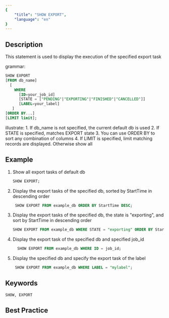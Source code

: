 ```yaml
---
{
    "title": "SHOW EXPORT",
    "language": "en"
}
---
```


<!--
Licensed to the Apache Software Foundation (ASF) under one
or more contributor license agreements.  See the NOTICE file
distributed with this work for additional information
regarding copyright ownership.  The ASF licenses this file
to you under the Apache License, Version 2.0 (the
"License"); you may not use this file except in compliance
with the License.  You may obtain a copy of the License at

  http://www.apache.org/licenses/LICENSE-2.0

Unless required by applicable law or agreed to in writing,
software distributed under the License is distributed on an
"AS IS" BASIS, WITHOUT WARRANTIES OR CONDITIONS OF ANY
KIND, either express or implied.  See the License for the
specific language governing permissions and limitations
under the License.
-->



## Description

This statement is used to display the execution of the specified export task

grammar:

```sql
SHOW EXPORT
[FROM db_name]
  [
    WHERE
      [ID=your_job_id]
      [STATE = ["PENDING"|"EXPORTING"|"FINISHED"|"CANCELLED"]]
      [LABEL=your_label]
   ]
[ORDER BY...]
[LIMIT limit];
```

illustrate:
      1. If db_name is not specified, the current default db is used
      2. If STATE is specified, matches EXPORT state
      3. You can use ORDER BY to sort any combination of columns
      4. If LIMIT is specified, limit matching records are displayed. Otherwise show all

## Example

1. Show all export tasks of default db

   ```sql
   SHOW EXPORT;
   ```

2. Display the export tasks of the specified db, sorted by StartTime in descending order

   ```sql
    SHOW EXPORT FROM example_db ORDER BY StartTime DESC;
   ```

3. Display the export tasks of the specified db, the state is "exporting", and sort by StartTime in descending order

   ```sql
   SHOW EXPORT FROM example_db WHERE STATE = "exporting" ORDER BY StartTime DESC;
   ```

4. Display the export task of the specified db and specified job_id

   ```sql
     SHOW EXPORT FROM example_db WHERE ID = job_id;
   ```

5. Display the specified db and specify the export task of the label

   ```sql
    SHOW EXPORT FROM example_db WHERE LABEL = "mylabel";
   ```

## Keywords

    SHOW, EXPORT

## Best Practice

